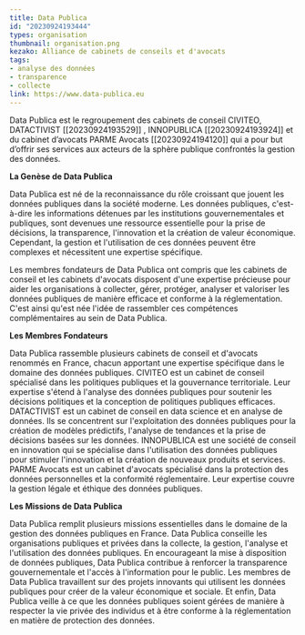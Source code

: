 ```yaml
---
title: Data Publica
id: "20230924193444"
types: organisation
thumbnail: organisation.png
kezako: Alliance de cabinets de conseils et d'avocats
tags:
- analyse des données
- transparence
- collecte
link: https://www.data-publica.eu
---
```


Data Publica est le regroupement des cabinets de conseil CIVITEO, DATACTIVIST [[20230924193529]] , INNOPUBLICA [[20230924193924]] et du cabinet d’avocats PARME Avocats [[20230924194120]] qui a pour but d’offrir ses services aux acteurs de la sphère publique confrontés la gestion des données.

**La Genèse de Data Publica**

Data Publica est né de la reconnaissance du rôle croissant que jouent les données publiques dans la société moderne. Les données publiques, c'est-à-dire les informations détenues par les institutions gouvernementales et publiques, sont devenues une ressource essentielle pour la prise de décisions, la transparence, l'innovation et la création de valeur économique. Cependant, la gestion et l'utilisation de ces données peuvent être complexes et nécessitent une expertise spécifique.

Les membres fondateurs de Data Publica ont compris que les cabinets de conseil et les cabinets d'avocats disposent d'une expertise précieuse pour aider les organisations à collecter, gérer, protéger, analyser et valoriser les données publiques de manière efficace et conforme à la réglementation. C'est ainsi qu'est née l'idée de rassembler ces compétences complémentaires au sein de Data Publica.

**Les Membres Fondateurs**

Data Publica rassemble plusieurs cabinets de conseil et d'avocats renommés en France, chacun apportant une expertise spécifique dans le domaine des données publiques.
CIVITEO est un cabinet de conseil spécialisé dans les politiques publiques et la gouvernance territoriale. Leur expertise s'étend à l'analyse des données publiques pour soutenir les décisions politiques et la conception de politiques publiques efficaces.
DATACTIVIST est un cabinet de conseil en data science et en analyse de données. Ils se concentrent sur l'exploitation des données publiques pour la création de modèles prédictifs, l'analyse de tendances et la prise de décisions basées sur les données.
INNOPUBLICA est une société de conseil en innovation qui se spécialise dans l'utilisation des données publiques pour stimuler l'innovation et la création de nouveaux produits et services.
PARME Avocats est un cabinet d'avocats spécialisé dans la protection des données personnelles et la conformité réglementaire. Leur expertise couvre la gestion légale et éthique des données publiques.

**Les Missions de Data Publica**

Data Publica remplit plusieurs missions essentielles dans le domaine de la gestion des données publiques en France. Data Publica conseille les organisations publiques et privées dans la collecte, la gestion, l'analyse et l'utilisation des données publiques. En encourageant la mise à disposition de données publiques, Data Publica contribue à renforcer la transparence gouvernementale et l'accès à l'information pour le public. Les membres de Data Publica travaillent sur des projets innovants qui utilisent les données publiques pour créer de la valeur économique et sociale. Et enfin, Data Publica veille à ce que les données publiques soient gérées de manière à respecter la vie privée des individus et à être conforme à la réglementation en matière de protection des données.